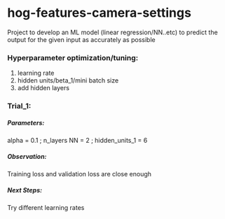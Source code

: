 # hog-features-camera-settings
 
Project to develop an ML model (linear regression/NN..etc) to predict the output for the given input as accurately as possible

### Hyperparameter optimization/tuning:
1. learning rate
2. hidden units/beta_1/mini batch size
3. add hidden layers

### Trial_1:
##### Parameters:
alpha = 0.1 ; n_layers NN = 2 ; hidden_units_1 = 6
##### Observation:
Training loss and validation loss are close enough
##### Next Steps:
Try different learning rates